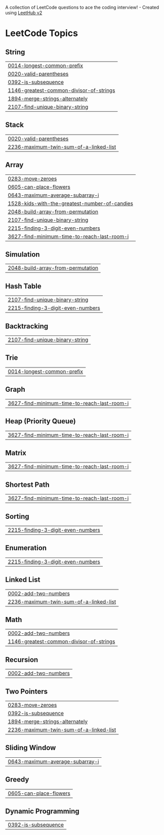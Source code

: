 A collection of LeetCode questions to ace the coding interview! - Created using [LeetHub v2](https://github.com/arunbhardwaj/LeetHub-2.0)
<!---LeetCode Topics Start-->
# LeetCode Topics
## String
|  |
| ------- |
| [0014-longest-common-prefix](https://github.com/Songwonseok/algorithm-diary/tree/main/LeetCode/0014-longest-common-prefix) |
| [0020-valid-parentheses](https://github.com/Songwonseok/CodingTest/tree/main/LeetCode/0020-valid-parentheses) |
| [0392-is-subsequence](https://github.com/Songwonseok/algorithm-diary/tree/main/LeetCode/0392-is-subsequence) |
| [1146-greatest-common-divisor-of-strings](https://github.com/Songwonseok/algorithm-diary/tree/main/LeetCode/1146-greatest-common-divisor-of-strings) |
| [1894-merge-strings-alternately](https://github.com/Songwonseok/algorithm-diary/tree/main/LeetCode/1894-merge-strings-alternately) |
| [2107-find-unique-binary-string](https://github.com/Songwonseok/algorithm-diary/tree/main/LeetCode/2107-find-unique-binary-string) |
## Stack
|  |
| ------- |
| [0020-valid-parentheses](https://github.com/Songwonseok/CodingTest/tree/main/LeetCode/0020-valid-parentheses) |
| [2236-maximum-twin-sum-of-a-linked-list](https://github.com/Songwonseok/algorithm-diary/tree/main/LeetCode/2236-maximum-twin-sum-of-a-linked-list) |
## Array
|  |
| ------- |
| [0283-move-zeroes](https://github.com/Songwonseok/algorithm-diary/tree/main/LeetCode/0283-move-zeroes) |
| [0605-can-place-flowers](https://github.com/Songwonseok/algorithm-diary/tree/main/LeetCode/0605-can-place-flowers) |
| [0643-maximum-average-subarray-i](https://github.com/Songwonseok/algorithm-diary/tree/main/LeetCode/0643-maximum-average-subarray-i) |
| [1528-kids-with-the-greatest-number-of-candies](https://github.com/Songwonseok/algorithm-diary/tree/main/LeetCode/1528-kids-with-the-greatest-number-of-candies) |
| [2048-build-array-from-permutation](https://github.com/Songwonseok/algorithm-diary/tree/main/LeetCode/2048-build-array-from-permutation) |
| [2107-find-unique-binary-string](https://github.com/Songwonseok/algorithm-diary/tree/main/LeetCode/2107-find-unique-binary-string) |
| [2215-finding-3-digit-even-numbers](https://github.com/Songwonseok/algorithm-diary/tree/main/LeetCode/2215-finding-3-digit-even-numbers) |
| [3627-find-minimum-time-to-reach-last-room-i](https://github.com/Songwonseok/algorithm-diary/tree/main/LeetCode/3627-find-minimum-time-to-reach-last-room-i) |
## Simulation
|  |
| ------- |
| [2048-build-array-from-permutation](https://github.com/Songwonseok/algorithm-diary/tree/main/LeetCode/2048-build-array-from-permutation) |
## Hash Table
|  |
| ------- |
| [2107-find-unique-binary-string](https://github.com/Songwonseok/algorithm-diary/tree/main/LeetCode/2107-find-unique-binary-string) |
| [2215-finding-3-digit-even-numbers](https://github.com/Songwonseok/algorithm-diary/tree/main/LeetCode/2215-finding-3-digit-even-numbers) |
## Backtracking
|  |
| ------- |
| [2107-find-unique-binary-string](https://github.com/Songwonseok/algorithm-diary/tree/main/LeetCode/2107-find-unique-binary-string) |
## Trie
|  |
| ------- |
| [0014-longest-common-prefix](https://github.com/Songwonseok/algorithm-diary/tree/main/LeetCode/0014-longest-common-prefix) |
## Graph
|  |
| ------- |
| [3627-find-minimum-time-to-reach-last-room-i](https://github.com/Songwonseok/algorithm-diary/tree/main/LeetCode/3627-find-minimum-time-to-reach-last-room-i) |
## Heap (Priority Queue)
|  |
| ------- |
| [3627-find-minimum-time-to-reach-last-room-i](https://github.com/Songwonseok/algorithm-diary/tree/main/LeetCode/3627-find-minimum-time-to-reach-last-room-i) |
## Matrix
|  |
| ------- |
| [3627-find-minimum-time-to-reach-last-room-i](https://github.com/Songwonseok/algorithm-diary/tree/main/LeetCode/3627-find-minimum-time-to-reach-last-room-i) |
## Shortest Path
|  |
| ------- |
| [3627-find-minimum-time-to-reach-last-room-i](https://github.com/Songwonseok/algorithm-diary/tree/main/LeetCode/3627-find-minimum-time-to-reach-last-room-i) |
## Sorting
|  |
| ------- |
| [2215-finding-3-digit-even-numbers](https://github.com/Songwonseok/algorithm-diary/tree/main/LeetCode/2215-finding-3-digit-even-numbers) |
## Enumeration
|  |
| ------- |
| [2215-finding-3-digit-even-numbers](https://github.com/Songwonseok/algorithm-diary/tree/main/LeetCode/2215-finding-3-digit-even-numbers) |
## Linked List
|  |
| ------- |
| [0002-add-two-numbers](https://github.com/Songwonseok/algorithm-diary/tree/main/LeetCode/0002-add-two-numbers) |
| [2236-maximum-twin-sum-of-a-linked-list](https://github.com/Songwonseok/algorithm-diary/tree/main/LeetCode/2236-maximum-twin-sum-of-a-linked-list) |
## Math
|  |
| ------- |
| [0002-add-two-numbers](https://github.com/Songwonseok/algorithm-diary/tree/main/LeetCode/0002-add-two-numbers) |
| [1146-greatest-common-divisor-of-strings](https://github.com/Songwonseok/algorithm-diary/tree/main/LeetCode/1146-greatest-common-divisor-of-strings) |
## Recursion
|  |
| ------- |
| [0002-add-two-numbers](https://github.com/Songwonseok/algorithm-diary/tree/main/LeetCode/0002-add-two-numbers) |
## Two Pointers
|  |
| ------- |
| [0283-move-zeroes](https://github.com/Songwonseok/algorithm-diary/tree/main/LeetCode/0283-move-zeroes) |
| [0392-is-subsequence](https://github.com/Songwonseok/algorithm-diary/tree/main/LeetCode/0392-is-subsequence) |
| [1894-merge-strings-alternately](https://github.com/Songwonseok/algorithm-diary/tree/main/LeetCode/1894-merge-strings-alternately) |
| [2236-maximum-twin-sum-of-a-linked-list](https://github.com/Songwonseok/algorithm-diary/tree/main/LeetCode/2236-maximum-twin-sum-of-a-linked-list) |
## Sliding Window
|  |
| ------- |
| [0643-maximum-average-subarray-i](https://github.com/Songwonseok/algorithm-diary/tree/main/LeetCode/0643-maximum-average-subarray-i) |
## Greedy
|  |
| ------- |
| [0605-can-place-flowers](https://github.com/Songwonseok/algorithm-diary/tree/main/LeetCode/0605-can-place-flowers) |
## Dynamic Programming
|  |
| ------- |
| [0392-is-subsequence](https://github.com/Songwonseok/algorithm-diary/tree/main/LeetCode/0392-is-subsequence) |
<!---LeetCode Topics End-->
